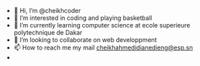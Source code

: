 - 👋 Hi, I’m @cheikhcoder
- 👀 I’m interested in coding and playing basketball
- 🌱 I’m currently learning computer science at ecole superieure polytechnique de Dakar
- 💞️ I’m looking to collaborate on web developpment 
- 📫 How to reach me my mail cheikhahmedidianedieng@esp.sn
- 

<!---
cheikhcoder/cheikhcoder is a ✨ special ✨ repository because its `README.md` (this file) appears on your GitHub profile.
You can click the Preview link to take a look at your changes.
--->
